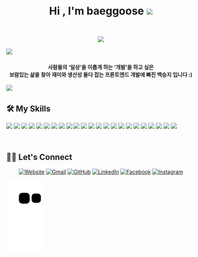 <h1 align="center">Hi , I'm baeggoose <img src="https://media.giphy.com/media/hvRJCLFzcasrR4ia7z/giphy.gif" width="35"></h1>
<br>
<p align="center">
  <a href="https://github.com/DenverCoder1/readme-typing-svg"><img src="https://readme-typing-svg.herokuapp.com?lines=Frontend+Web+Developer;&center=true&width=500&height=50"></a>
</p>

<img src="https://user-images.githubusercontent.com/73097560/115834477-dbab4500-a447-11eb-908a-139a6edaec5c.gif">           

<h4 align="center">사람들의 ‘일상’을 이롭게 하는 ‘개발’을 하고 싶은<br>
보람있는 삶을 찾아 재미와 생산성 둘다 잡는 프론트엔드 개발에 빠진 백승지 입니다 :)</h4>

<img src="https://user-images.githubusercontent.com/73097560/115834477-dbab4500-a447-11eb-908a-139a6edaec5c.gif">
<br>

## 🛠️ My Skills

<p align="left">
  <img src="https://img.shields.io/badge/html5-E34F26?style=for-the-badge&logo=html5&logoColor=white"> 
  <img src="https://img.shields.io/badge/css-1572B6?style=for-the-badge&logo=css3&logoColor=white"> 
  <img src="https://img.shields.io/badge/javascript-F7DF1E?style=for-the-badge&logo=javascript&logoColor=black"> 
  <img src="https://img.shields.io/badge/jquery-0769AD?style=for-the-badge&logo=jquery&logoColor=white">
  <img src="https://img.shields.io/badge/react-61DAFB?style=for-the-badge&logo=react&logoColor=black"> 
  <img src="https://img.shields.io/badge/styled components-DB7093?style=for-the-badge&logo=styled-components&logoColor=white">
  <img src="https://img.shields.io/badge/Axios-5A29E4?style=for-the-badge&logo=Axios&logoColor=white">
  <img src="https://img.shields.io/badge/TypeScript-3178C6?style=for-the-badge&logo=TypeScript&logoColor=white">
  <img src="https://img.shields.io/badge/Sass-CC6699?style=for-the-badge&logo=Sass&logoColor=white">
  <img src="https://img.shields.io/badge/Tailwind CSS-06B6D4?style=for-the-badge&logo=Tailwind CSS&logoColor=white">
  <img src="https://img.shields.io/badge/Bootstrap-7952B3?style=for-the-badge&logo=Bootstrap&logoColor=white">
  <img src="https://img.shields.io/badge/Firebase-FFCA28?style=for-the-badge&logo=Firebase&logoColor=white">
  <img src="https://img.shields.io/badge/Redux-764ABC?style=for-the-badge&logo=Redux&logoColor=white">
  <img src="https://img.shields.io/badge/node.js-339933?style=for-the-badge&logo=Node.js&logoColor=white">
  <img src="https://img.shields.io/badge/github-181717?style=for-the-badge&logo=github&logoColor=white">
  <img src="https://img.shields.io/badge/git-F05032?style=for-the-badge&logo=git&logoColor=white">
  <img src="https://img.shields.io/badge/Discord-5865F2?style=for-the-badge&logo=Discord&logoColor=white">
  <img src="https://img.shields.io/badge/Slack-4A154B?style=for-the-badge&logo=Slack&logoColor=white"> 
  <img src="https://img.shields.io/badge/VSCode-007ACC?style=for-the-badge&logo=Visual Studio Code&logoColor=white">
   <img src="https://img.shields.io/badge/Figma-F24E1E?style=for-the-badge&logo=Figma&logoColor=white">
  <img src="https://img.shields.io/badge/Google Sheets-34A853?style=for-the-badge&logo=Google Sheets&logoColor=white">
  <img src="https://img.shields.io/badge/Notion-000000?style=for-the-badge&logo=Notion&logoColor=white">
  <img src="https://img.shields.io/badge/Adobe-FF0000?style=for-the-badge&logo=Adobe&logoColor=white">
</p>
<br>

## 🙋‍♀️ Let's Connect
<p align="center">
    <a href="https://developmentbirdfoot.tistory.com/"><img src="https://img.icons8.com/bubbles/50/000000/web.png" alt="Website"/></a>
    <a href="mailto:bsj154@naver.com"><img src="https://img.icons8.com/bubbles/50/000000/gmail.png" alt="Gmail"/></a>
    <a href="https://github.com/baeggoose"><img src="https://img.icons8.com/bubbles/50/000000/github.png" alt="GitHub"/></a>
    <a href="https://www.linkedin.com/in/seung-ji-baek-03a290249/"><img src="https://img.icons8.com/bubbles/50/000000/linkedin.png" alt="LinkedIn"/></a>
    <a href="https://www.facebook.com/profile.php?id=100007715583763"><img src="https://img.icons8.com/bubbles/50/000000/facebook-new.png" alt="Facebook"/></a>
    <a href="https://www.instagram.com/baeggoose/"><img src="https://img.icons8.com/bubbles/50/000000/instagram.png" alt="Instagram"/></a>
</p>
  <img src="https://github.com/baeggoose/baeggoose/raw/output/github-contribution-grid-snake.svg" alt="snake">

